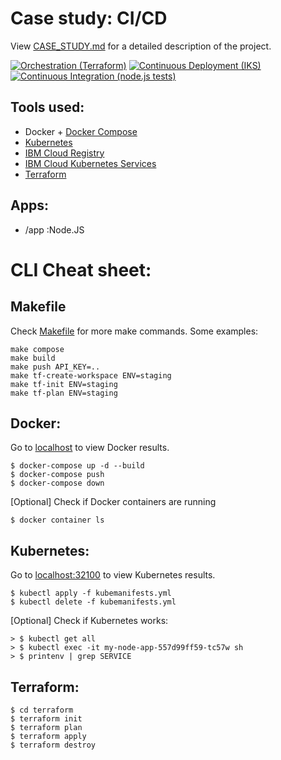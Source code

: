 # Case study: CI/CD

View [CASE_STUDY.md](CASE_STUDY.md) for a detailed description of the project.

[![Orchestration (Terraform)](https://github.com/danielgeerts7/cicd-pipeline/actions/workflows/terraform.yml/badge.svg)](https://github.com/danielgeerts7/cicd-pipeline/actions/workflows/terraform.yml)
[![Continuous Deployment (IKS)](https://github.com/danielgeerts7/cicd-pipeline/actions/workflows/ibm.yml/badge.svg)](https://github.com/danielgeerts7/cicd-pipeline/actions/workflows/ibm.yml)
[![Continuous Integration (node.js tests)](https://github.com/danielgeerts7/cicd-pipeline/actions/workflows/node.js.yml/badge.svg)](https://github.com/danielgeerts7/cicd-pipeline/actions/workflows/node.js.yml)

## Tools used:

- Docker + [Docker Compose](https://docs.docker.com/get-started/08_using_compose/)
- [Kubernetes](https://kubernetes.io/)
- [IBM Cloud Registry](https://cloud.ibm.com/docs/Registry)
- [IBM Cloud Kubernetes Services](https://cloud.ibm.com/docs/containers)
- [Terraform](https://registry.terraform.io/)

## Apps:

- /app :Node.JS

# CLI Cheat sheet:

## Makefile

Check [Makefile](Makefile) for more make commands. Some examples:

    make compose
    make build
    make push API_KEY=..
    make tf-create-workspace ENV=staging
    make tf-init ENV=staging
    make tf-plan ENV=staging

## Docker:

Go to [localhost](http://localhost:80) to view Docker results.

    $ docker-compose up -d --build
    $ docker-compose push
    $ docker-compose down
    
[Optional] Check if Docker containers are running
  
    $ docker container ls

## Kubernetes:

Go to [localhost:32100](http://localhost:32100) to view Kubernetes results.

    $ kubectl apply -f kubemanifests.yml
    $ kubectl delete -f kubemanifests.yml

[Optional] Check if Kubernetes works:

    > $ kubectl get all
    > $ kubectl exec -it my-node-app-557d99ff59-tc57w sh
    > $ printenv | grep SERVICE

## Terraform:

    $ cd terraform
    $ terraform init
    $ terraform plan
    $ terraform apply
    $ terraform destroy
   
